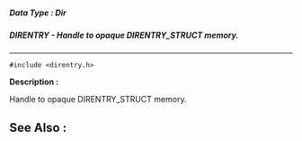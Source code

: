 ##### Data Type : Dir
##### DIRENTRY - Handle to opaque DIRENTRY_STRUCT memory.
---
```
#include <direntry.h>
```
**Description :**

Handle to opaque DIRENTRY_STRUCT memory.

**See Also :**
---
